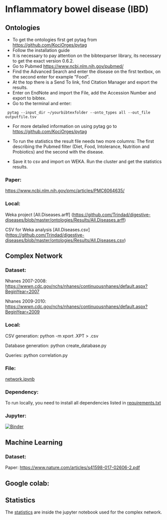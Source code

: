 # Inflammatory bowel disease (IBD)

## Ontologies
- To get the ontologies first get pytag from https://github.com/KociOrges/pytag
- Follow the installation guide
- It is necessary to pay attention on the bibtexparser library, its necessary to get the exact version 0.6.2.
- Go to Pubmed https://www.ncbi.nlm.nih.gov/pubmed/
- Find the Advanced Search and enter the disease on the first textbox, on the second enter for example "Food".
- At the top there is a Send To link, find Citation Manager and export the results.
- Enter on EndNote and import the File, add the Accession Number and export to bibtex.
- Go to the terminal and enter:

```
 pytag --input_dir ~/yourbibtexfolder --onto_types all --out_file outputfile.tsv

```
- For more detailed information on using pytag go to https://github.com/KociOrges/pytag

- To run the statistics the result file needs two more columns: The first describing the Pubmed filter (Diet, Food, Intolerance, Nutrition and Probiotics) and the second with the disease.

- Save it to csv and import on WEKA. Run the cluster and get the statistics results.

### Paper:
  https://www.ncbi.nlm.nih.gov/pmc/articles/PMC6064635/
  
### Local:
Weka project [All.Diseases.arff] (https://github.com/Trindad/digestive-diseases/blob/master/ontologies/Results/All.Diseases.arff)

CSV for Weka analysis [All.Diseases.csv] (https://github.com/Trindad/digestive-diseases/blob/master/ontologies/Results/All.Diseases.csv)

## Complex Network

### Dataset:
  Nhanes 2007-2008: https://wwwn.cdc.gov/nchs/nhanes/continuousnhanes/default.aspx?BeginYear=2007

  Nhanes 2009-2010: https://wwwn.cdc.gov/nchs/nhanes/continuousnhanes/default.aspx?BeginYear=2009

### Local:
  CSV generation:
  python -m xport <filename>.XPT > <filename>.csv

  Database generation:
  python create_database.py

  Queries:
  python correlation.py

### File: 
  [network.ipynb](https://github.com/Trindad/digestive-diseases/blob/master/network/network.ipynb)
  
### Dependency:
  To run locally, you need to install all dependencies listed in [requirements.txt](https://github.com/Trindad/digestive-diseases/blob/network/requirements.txt)

### Jupyter:
[![Binder](https://mybinder.org/badge_logo.svg)](https://mybinder.org/v2/gh/Trindad/digestive-diseases/network)


## Machine Learning

### Dataset:
  Paper: https://www.nature.com/articles/s41598-017-02606-2.pdf

## Google colab: 

## Statistics

 The [statistics](https://github.com/Trindad/digestive-diseases/blob/network/network/statistics_and_correlation.ipynb) are inside the jupyter notebook used for the complex network.
